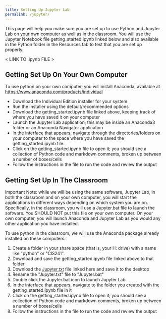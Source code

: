 ```yaml
---
title: Setting Up Jupyter Lab
permalink: /jupyter/
---
```


This page will help you make sure you are set up to use Python and Jupyter Lab on your own computer as well as in the classroom. You will use the Jupyter Notebook file getting_started.ipynb linked below and also available in the Python folder in the Resources tab to test that you are set up properly.

< LINK TO .ipynb FILE >

## Getting Set Up On Your Own Computer

To use python on your own computer, you will install Anaconda, available at https://www.anaconda.com/products/individual

- Download the Individual Edition installer for your system
- Run the installer using the default/recommended options
- Download the getting_started.ipynb file linked above, keeping track of where you have saved it on your computer
- Launch the Jupyter Lab application; this may be inside an Anaconda3 folder or an Anaconda Navigator application
- In the interface that appears, navigate through the directories/folders on your computer to the space where you have saved the getting_started.ipynb file.
- Click on the getting_started.ipynb file to open it; you should see a collection of Python code and markdown comments, broken up between a number of boxes/cells
- Follow the instructions in the file to run the code and review the output

## Getting Set Up In The Classroom

Important Note: while we will be using the same software, Jupyter Lab, in both the classroom and on your own computer, you will start the applications in different ways depending on which system you are on. Specifically, in the classroom, you will use a Jupyter.bat file to launch the software. You SHOULD NOT put this file on your own computer. On your own computer, you will launch Anaconda and Jupyter Lab as you would any other application you have installed.

To use python in the classroom, we will use the Anaconda package already installed on these computers:

1. Create a folder in your share space (that is, your H: drive) with a name like "python" or "CIS241".
2. Download and save the getting_started.ipynb file linked above to that folder
3. Download the <a href="/CIS241/resources/Jupyter.txt" download>Jupyter.txt</a> file linked here and save it to the desktop
4. Rename the "Jupyter.txt" file to "Jupyter.bat"
5. Double click the Jupyter.bat icon to launch Jupyter Lab
6. In the interface that appears, navigate to the folder you created with the getting_started.ipynb file in it
7. Click on the getting_started.ipynb file to open it; you should see a collection of Python code and markdown comments, broken up between a number of boxes/cells
8. Follow the instructions in the file to run the code and review the output
